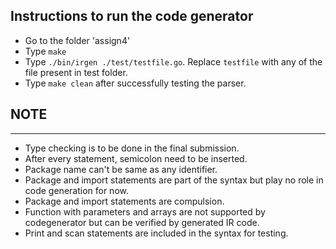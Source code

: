 Instructions to run the code generator
--------------------------------------

* Go to the folder 'assign4'
* Type `make`
* Type `./bin/irgen ./test/testfile.go`. Replace `testfile` with any of the file present in test folder.
* Type `make clean` after successfully testing the parser.

## NOTE
--------------------------------------

* Type checking is to be done in the final submission.
* After every statement, semicolon need to be inserted.
* Package name can't be same as any identifier.
* Package and import statements are part of the syntax but play no role in code generation for now.
* Package and import statements are compulsion.
* Function with parameters and arrays are not supported by codegenerator but can be verified by generated IR code.
* Print and scan statements are included in the syntax for testing.
